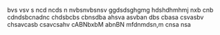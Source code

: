 bvs vsv s
ncd ncds n
nvbsnvbsnsv
ggdsdsghgmg
hdshdhmhmj
nxb cnb
cdndsbcnadnc
chdsbcbs
cbnsdba
ahsva
asvban
dbs cbasa
csvasbv
chsavcasb
csavcsahv
cABNbxbM
abnBN
mfdnmdsn,m
cnsa nsa
